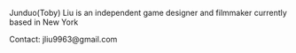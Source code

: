 <!-- about.html -->


<!-- Content -->
<p>Junduo(Toby) Liu is an independent game designer and filmmaker currently based in New York </p>
<p>Contact: jliu9963@gmail.com </p>
